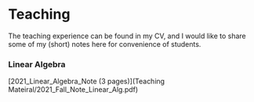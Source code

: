 # Teaching
The teaching experience can be found in my CV, and I would like to share some of my (short) notes here for convenience of students.

### Linear Algebra

[2021_Linear_Algebra_Note (3 pages)](Teaching Mateiral/2021_Fall_Note_Linear_Alg.pdf)
